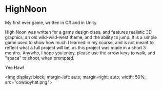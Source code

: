 # HighNoon
My first ever game, written in C# and in Unity. 

High Noon was written for a game design class, and features realistic 3D graphics, an old wild-wild-west theme, and the ability to jump.
It is a simple game used to show how much I learned in my course, and is not meant to reflect what a full project will be, as this project was made in a short 3 months.
Anywho, I hope you enjoy, please use the arrow keys to walk, and "space" to shoot, when prompted.

Yee Haw!

<img  display: block;
  margin-left: auto;
  margin-right: auto;
  width: 50%; src="cowboyhat.png">
